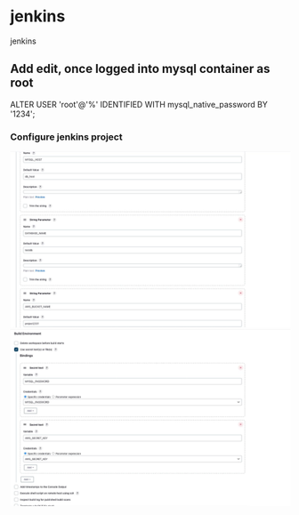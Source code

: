 # jenkins
jenkins


## Add edit, once logged into mysql container as root
ALTER USER 'root'@'%' IDENTIFIED WITH mysql_native_password BY '1234';

### Configure jenkins project
![Parameters](1a.jpg)
<br>
![Environment Variables](1.jpg)
<br>

